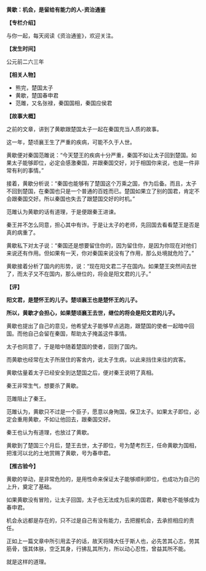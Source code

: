 **黄歇：机会，是留给有能力的人-资治通鉴**

**【专栏介绍】**

与你一起，每天阅读《资治通鉴》，欢迎关注。

**【发生时间】**

公元前二六三年

**【相关人物】**

- 熊完，楚国太子
- 黄歇，楚国春申君
- 范雎，又名张禄，秦国国相，秦国应侯君

**【故事大概】**

之前的文章，讲到了黄歇跟楚国太子一起在秦国充当人质的故事。

这一年，楚顷襄王生了严重的疾病，可能不久于人世。

黄歇便对秦国范雎说：“今天楚王的疾病十分严重，秦国不如让太子回到楚国。如果太子能够即位，必定会感激秦国，并跟秦国交好，对于相国你来说，也是一件非常有利的事情。”

接着，黄歇分析说：“秦国也能够有了楚国这个万乘之国，作为后备。而且，太子不回到楚国，在秦国也只是一个普通的百姓而已。楚国如果立了别的国君，肯定不会跟秦国交好。所以秦国也失去了跟楚国交好的时机。”

范雎认为黄歇的话有道理，于是便跟秦王进谏。

秦王并不怎么同意，担心其中有诈。于是让太子的老师，先回国去看看楚王是否是真的病重了。

黄歇私下对太子说：“秦国还是想要留住你的，因为留住你，是因为你现在对他们来说还有作用。但如果有一天，你对秦国来说没有了作用，那么处境就危险了。”

黄歇接着分析了国内的形势，说：“现在阳文君二子在国内。如果楚王突然间去世了，而太子又不在国内，那么继位的，将会是阳文君的儿子。”

**【评】**

**阳文君，是楚怀王的儿子。楚顷襄王也是楚怀王的儿子。**

**所以，黄歇才会担心，如果楚顷襄王去世，继位的将会是阳文君的儿子。**

黄歇也提出了自己的意见，他希望太子能够早点逃跑，跟楚国的使者一起暗中回国。而他自己会留在秦国，帮助太子掩盖这件事情。

太子也同意了，于是暗中随着楚国的使者，回到了国内。

而黄歇也经常在太子所居住的客舍内，说太子生病，以此来挡住来往的宾客。

黄歇估量着太子已经安全到达楚国之后，便对秦王说明了真相。

秦王非常生气，想要杀了黄歇。

范雎阻止了秦王。

范雎认为，黄歇只不过是一个臣子，愿意以身殉国，保卫太子。如果太子即位，必定会重用黄歇，不如让他回去，跟秦国交好。

秦王也认为有道理，也放过了黄歇。

黄歇到了楚国三个月后，楚王去世，太子即位，号为楚考烈王，任命黄歇为国相，把淮河以北的土地赏赐了黄歇，号为春申君。

**【推古验今】**

黄歇的举动，是非常危险的，是用性命来保证太子能够顺利即位，也成功为自己的上升，奠定了基础。

如果黄歇没有冒险，让太子回国，太子也无法成为后来的国君，黄歇也不能够成为春申君。

机会永远都是存在的，只不过是自己有没有能力，去把握机会，去承担相应的责任。

正如上一篇文章中所引用孟子的话，故天将降大任于斯人也，必先苦其心志，劳其筋骨，饿其体肤，空乏其身，行拂乱其所为，所以动心忍性，曾益其所不能。

就是这样的道理。